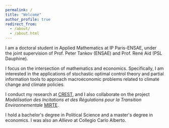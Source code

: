 ```yaml
---
permalink: /
title: "Welcome"
author_profile: true
redirect_from: 
  - /about/
  - /about.html
---
```


I am a doctoral student in Applied Mathematics at IP Paris-ENSAE, under the joint supervision of Prof. Peter Tankov (ENSAE) and Prof. René Aid (PSL Dauphine).

I focus on the intersection of mathematics and economics. Specifically, I am interested in the applications of stochastic optimal control theory and partial information tools to approach macroeconomic problems related to climate change and climate policies.

 I conduct my research at [CREST](https://crest.science), and I also collaborate on the project *Modélisation des Incitations et des Régulations pour la Transition Environnementale* [MIRTE](https://www.maths-vives.fr). 

I hold a bachelor's degree in Political Science and a master's degree in economics. I was also an *Allievo* at Collegio Carlo Alberto. 

